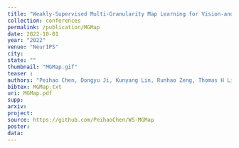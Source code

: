 ```yaml
---
title: "Weakly-Supervised Multi-Granularity Map Learning for Vision-and-Language Navigation"
collection: conferences
permalink: /publication/MGMap
date: 2022-10-01
year: "2022"
venue: "NeurIPS"
city: 
state: ""
thumbnail: "MGMap.gif"
teaser : 
authors: "Peihao Chen, Dongyu Ji, Kunyang Lin, Runhao Zeng, Thomas H Li, Mingkui Tan, Chuang Gan"
bibtex: MGMap.txt
uri: MGMap.pdf
supp:
arxiv: 
project: 
source: https://github.com/PeihaoChen/WS-MGMap
poster: 
data:
---
```

